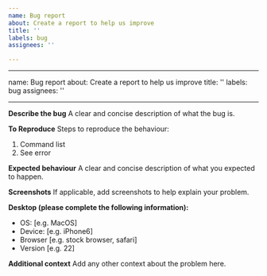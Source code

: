 ```yaml
---
name: Bug report
about: Create a report to help us improve
title: ''
labels: bug
assignees: ''

---
```


---
name: Bug report
about: Create a report to help us improve
title: ''
labels: bug
assignees: ''

---

**Describe the bug**
A clear and concise description of what the bug is.

**To Reproduce**
Steps to reproduce the behaviour:
1. Command list
2. See error

**Expected behaviour**
A clear and concise description of what you expected to happen.

**Screenshots**
If applicable, add screenshots to help explain your problem.

**Desktop (please complete the following information):**
 - OS: [e.g. MacOS]
 - Device: [e.g. iPhone6]
 - Browser [e.g. stock browser, safari]
 - Version [e.g. 22]

**Additional context**
Add any other context about the problem here.
